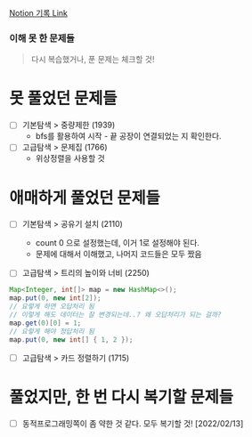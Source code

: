 [Notion 기록 Link](https://jnam.notion.site/3a57997df12848f093fb434e7fef4c4c)

### 이해 못 한 문제들

> 다시 복습했거나, 푼 문제는 체크할 것!

# 못 풀었던 문제들

- [ ] 기본탐색 > 중량제한 (1939)
  - bfs를 활용하여 시작 - 끝 공장이 연결되었는 지 확인한다.
- [ ] 고급탐색 > 문제집 (1766)
  - 위상정렬을 사용할 것

# 애매하게 풀었던 문제들

- [ ] 기본탐색 > 공유기 설치 (2110)

  - count 0 으로 설정했는데, 이거 1로 설정해야 된다.
  - 문제에 대해서 이해했고, 나머지 코드들은 모두 짰음

- [ ] 고급탐색 > 트리의 높이와 너비 (2250)

```java
Map<Integer, int[]> map = new HashMap<>();
map.put(0, new int[2]);
// 요렇게 하면 오답처리 됨
// 이렇게 해도 데이터는 잘 변경되는데..? 왜 오답처리가 되는 걸까?
map.get(0)[0] = 1;
// 요렇게 해야 정답처리 됨
map.put(0, new int[] { 1, 2 });
```

- [ ] 고급탐색 > 카드 정렬하기 (1715)

# 풀었지만, 한 번 다시 복기할 문제들

- [ ] 동적프로그래밍쪽이 좀 약한 것 같다. 모두 복기할 것! [2022/02/13]
